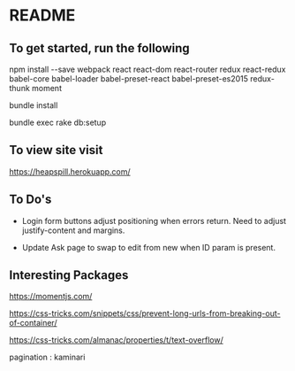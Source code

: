# README

## To get started, run the following
  npm install --save webpack react react-dom react-router redux react-redux babel-core babel-loader babel-preset-react babel-preset-es2015 redux-thunk moment

  bundle install

  bundle exec rake db:setup

## To view site visit
https://heapspill.herokuapp.com/


## To Do's

- Login form buttons adjust positioning when errors return. Need to adjust justify-content and margins.

- Update Ask page to swap to edit from new when ID param is present.


## Interesting Packages

https://momentjs.com/

https://css-tricks.com/snippets/css/prevent-long-urls-from-breaking-out-of-container/

https://css-tricks.com/almanac/properties/t/text-overflow/


pagination : kaminari
